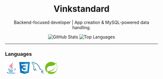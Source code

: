 <h1 align="center">Vinkstandard</h1>

<p align="center">
Backend-focused developer | App creation & MySQL-powered data handling.
</p>

<p align="center">
  <img src="https://github-readme-stats.vercel.app/api?username=vinkstandard&show_icons=true&theme=tokyonight&hide_rank=false&include_all_commits=true&count_private=true&custom_title=GitHub+Stats" alt="GitHub Stats" height="200"/>
  <img src="https://github-readme-stats.vercel.app/api/top-langs/?username=vinkstandard&layout=compact&theme=tokyonight" alt="Top Languages" height="200"/>
</p>

---

### Languages

<p align="left">
  <img src="https://raw.githubusercontent.com/devicons/devicon/master/icons/java/java-original.svg" alt="Java" width="40" height="40"/>
  <img src="https://raw.githubusercontent.com/devicons/devicon/master/icons/css3/css3-original.svg" alt="CSS" width="40" height="40"/>
  <img src="https://raw.githubusercontent.com/devicons/devicon/master/icons/mysql/mysql-original.svg" alt="MySQL" width="40" height="40"/>
  <img src="https://raw.githubusercontent.com/devicons/devicon/master/icons/spring/spring-original.svg" alt="Spring" width="40" height="40"/>
</p>
